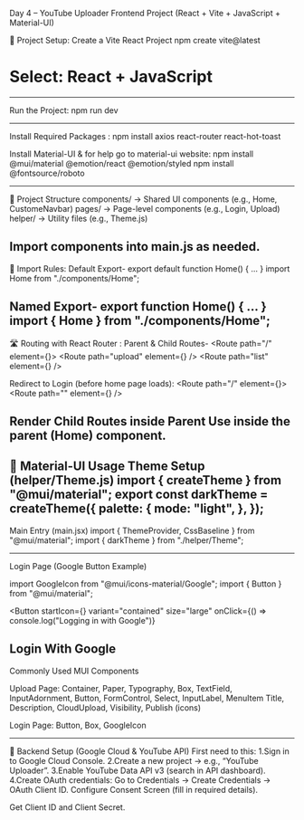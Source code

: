 Day 4 – YouTube Uploader Frontend Project
(React + Vite + JavaScript + Material-UI)

🚀 Project Setup:
Create a Vite React Project
npm create vite@latest
# Select: React + JavaScript
--------------------------------
Run the Project:
npm run dev

---------------------------------------------------------
Install Required Packages :
npm install axios react-router react-hot-toast

Install Material-UI & for help go to material-ui website:
npm install @mui/material @emotion/react @emotion/styled
npm install @fontsource/roboto

------------------------------------------------------------
📂 Project Structure
components/ → Shared UI components (e.g., Home, CustomeNavbar)
pages/ → Page-level components (e.g., Login, Upload)
helper/ → Utility files (e.g., Theme.js)

Import components into main.js as needed.
-------------------------------------------------------------
📝 Import Rules:
Default Export-
export default function Home() { ... }
import Home from "./components/Home";

Named Export-
export function Home() { ... }
import { Home } from "./components/Home";
---------------------------------------------------------
🛣️ Routing with React Router :
Parent & Child Routes-
<Route path="/" element={<Home />}>
  <Route path="upload" element={<Upload />} />
  <Route path="list" element={<List />} />
</Route>


Redirect to Login (before home page loads):
<Route path="/" element={<Home />}>
  <Route path="" element={<Navigate to="/login" />} />
</Route>


Render Child Routes inside Parent
Use <Outlet /> inside the parent (Home) component.
------------------------------------------------------------
🎨 Material-UI Usage
Theme Setup (helper/Theme.js)
import { createTheme } from "@mui/material";
export const darkTheme = createTheme({
  palette: {
    mode: "light",
  },
});
-------------------------------------------------------------

Main Entry (main.jsx)
import { ThemeProvider, CssBaseline } from "@mui/material";
import { darkTheme } from "./helper/Theme";

<ThemeProvider theme={darkTheme}>
  <CssBaseline />
  <App />
</ThemeProvider>

--------------------------------------------------------
Login Page (Google Button Example)

import GoogleIcon from "@mui/icons-material/Google";
import { Button } from "@mui/material";

<Button
  startIcon={<GoogleIcon />}
  variant="contained"
  size="large"
  onClick={() => console.log("Logging in with Google")}
>
  Login With Google
</Button>
-----------------------------------------------------------

Commonly Used MUI Components

Upload Page:
Container, Paper, Typography, Box, TextField, InputAdornment, Button, FormControl, Select, InputLabel, MenuItem
Title, Description, CloudUpload, Visibility, Publish (icons)

Login Page:
Button, Box, GoogleIcon

*****************************************************************************************************************
🔗 Backend Setup (Google Cloud & YouTube API)
First need to this:
1.Sign in to Google Cloud Console.
2.Create a new project → e.g., “YouTube Uploader”.
3.Enable YouTube Data API v3 (search in API dashboard).
4.Create OAuth credentials:
  Go to Credentials → Create Credentials → OAuth Client ID.
  Configure Consent Screen (fill in required details).
  
Get Client ID and Client Secret.
